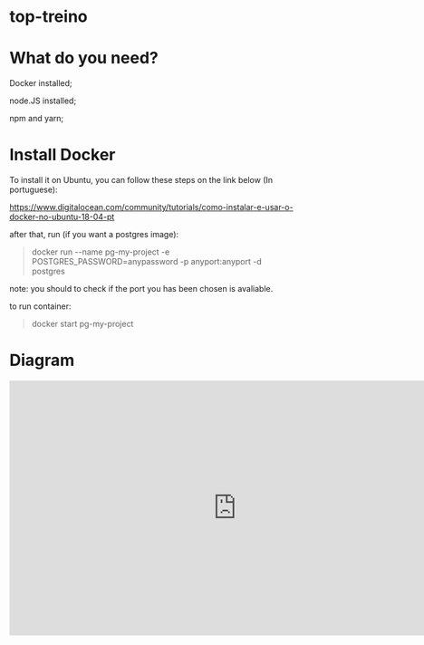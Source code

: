 # top-treino

# What do you need?

Docker installed;

node.JS installed;

npm and yarn;

# Install Docker

To install it on Ubuntu, you can follow these steps on the link below (In portuguese):

https://www.digitalocean.com/community/tutorials/como-instalar-e-usar-o-docker-no-ubuntu-18-04-pt

after that, run (if you want a postgres image):

> docker run --name pg-my-project -e POSTGRES_PASSWORD=anypassword -p anyport:anyport -d postgres

note: you should to check if the port you has been chosen is avaliable.

to run container:

> docker start pg-my-project

# Diagram

<iframe style="border:none" width="800" height="450" src="https://whimsical.com/embed/W4iJa9xfXHbynDSfHFs33u"></iframe>
